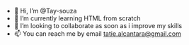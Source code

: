 - 👋 Hi, I’m @Tay-souza
- 🌱 I’m currently learning HTML from scratch 
- 💞️ I’m looking to collaborate as soon as i improve my skills
- 📫 You can reach me by email tatie.alcantara@gmail.com
<!---
Tay-souza/Tay-souza is a ✨ special ✨ repository because its `README.md` (this file) appears on your GitHub profile.
You can click the Preview link to take a look at your changes.
--->

